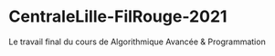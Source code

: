 # CentraleLille-FilRouge-2021
Le travail final du cours de Algorithmique Avancée &amp; Programmation
